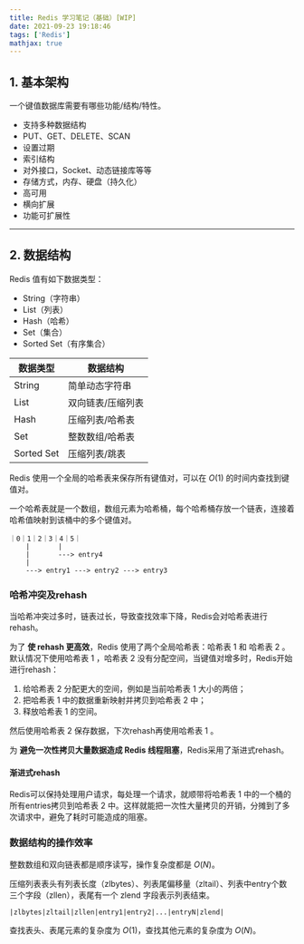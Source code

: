 ```yaml
---
title: Redis 学习笔记（基础）[WIP]
date: 2021-09-23 19:18:46
tags: ['Redis']
mathjax: true
---
```



## 1. 基本架构

一个键值数据库需要有哪些功能/结构/特性。

* 支持多种数据结构
* PUT、GET、DELETE、SCAN
* 设置过期
* 索引结构
* 对外接口，Socket、动态链接库等等
* 存储方式，内存、硬盘（持久化）
* 高可用
* 横向扩展
* 功能可扩展性

----

## 2. 数据结构

Redis 值有如下数据类型：

* String（字符串）
* List（列表）
* Hash（哈希）
* Set（集合）
* Sorted Set（有序集合）

| 数据类型     | 数据结构 |
| ----------- | ----------- |
| String      | 简单动态字符串      |
| List        | 双向链表/压缩列表   |
| Hash        | 压缩列表/哈希表     |
| Set         | 整数数组/哈希表     |
| Sorted Set  | 压缩列表/跳表       |

Redis 使用一个全局的哈希表来保存所有键值对，可以在 $O(1)$ 的时间内查找到键值对。

一个哈希表就是一个数组，数组元素为哈希桶，每个哈希桶存放一个链表，连接着哈希值映射到该桶中的多个键值对。

```
｜0｜1｜2｜3｜4｜5｜
    |       |
    |       ---> entry4
    |
    ---> entry1 ---> entry2 ---> entry3
```

### 哈希冲突及rehash

当哈希冲突过多时，链表过长，导致查找效率下降，Redis会对哈希表进行rehash。

为了 **使 rehash 更高效**，Redis 使用了两个全局哈希表：哈希表 1 和 哈希表 2 。默认情况下使用哈希表 1 ，哈希表 2 没有分配空间，当键值对增多时，Redis开始进行rehash：

1. 给哈希表 2 分配更大的空间，例如是当前哈希表 1 大小的两倍；
2. 把哈希表 1 中的数据重新映射并拷贝到哈希表 2 中；
3. 释放哈希表 1 的空间。

然后使用哈希表 2 保存数据，下次rehash再使用哈希表 1 。

为 **避免一次性拷贝大量数据造成 Redis 线程阻塞**，Redis采用了渐进式rehash。

#### 渐进式rehash

Redis可以保持处理用户请求，每处理一个请求，就顺带将哈希表 1 中的一个桶的所有entries拷贝到哈希表 2 中。这样就能把一次性大量拷贝的开销，分摊到了多次请求中，避免了耗时可能造成的阻塞。

### 数据结构的操作效率

整数数组和双向链表都是顺序读写，操作复杂度都是 $O(N)$。

压缩列表表头有列表长度（zlbytes）、列表尾偏移量（zltail）、列表中entry个数三个字段（zllen），表尾有一个 zlend 字段表示列表结束。

```
|zlbytes|zltail|zllen|entry1|entry2|...|entryN|zlend|
```

查找表头、表尾元素的复杂度为 $O(1)$，查找其他元素的复杂度为 $O(N)$。